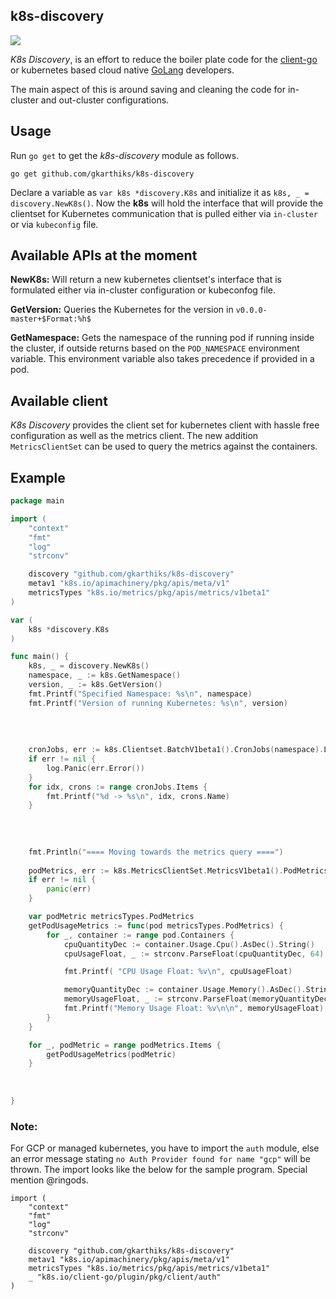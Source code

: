 ## k8s-discovery

![](go-k8s.png)

*K8s Discovery*, is an effort to reduce the boiler plate code for the [client-go](https://github.com/kubernetes/client-go) or kubernetes based cloud native [GoLang](https://golang.org) developers.

The main aspect of this is around saving and cleaning the code for in-cluster and out-cluster configurations. 


## Usage

Run `go get` to get the *k8s-discovery* module as follows.

```
go get github.com/gkarthiks/k8s-discovery
```

Declare a variable as `var k8s *discovery.K8s` and initialize it as `k8s, _ = discovery.NewK8s()`. Now the **k8s** will hold the interface that will provide the clientset for Kubernetes communication that is pulled either via `in-cluster` or via `kubeconfig` file.

## Available APIs at the moment

<b>NewK8s:</b> Will return a new kubernetes clientset's interface that is formulated either via in-cluster configuration or kubeconfog file.

<b>GetVersion:</b> Queries the Kubernetes for the version in `v0.0.0-master+$Format:%h$`

<b>GetNamespace:</b> Gets the namespace of the running pod if running inside the cluster, if outside returns based on the `POD_NAMESPACE` environment variable. This environment variable also takes precedence if provided in a pod.

## Available client
*K8s Discovery* provides the client set for kubernetes client with hassle free configuration as well as the metrics client. The new addition `MetricsClientSet` can be used to query the metrics against the containers.


## Example
```go
package main

import (
	"context"
	"fmt"
	"log"
	"strconv"

	discovery "github.com/gkarthiks/k8s-discovery"
	metav1 "k8s.io/apimachinery/pkg/apis/meta/v1"
	metricsTypes "k8s.io/metrics/pkg/apis/metrics/v1beta1"
)

var (
	k8s *discovery.K8s
)

func main() {
	k8s, _ = discovery.NewK8s()
	namespace, _ := k8s.GetNamespace()
	version, _ := k8s.GetVersion()
	fmt.Printf("Specified Namespace: %s\n", namespace)
	fmt.Printf("Version of running Kubernetes: %s\n", version)
	
	
	
	
	cronJobs, err := k8s.Clientset.BatchV1beta1().CronJobs(namespace).List(context.Background(), metav1.ListOptions{})
	if err != nil {
		log.Panic(err.Error())
	}
	for idx, crons := range cronJobs.Items {
		fmt.Printf("%d -> %s\n", idx, crons.Name)
	}
	
	
	
	
	fmt.Println("==== Moving towards the metrics query ====")
	
	podMetrics, err := k8s.MetricsClientSet.MetricsV1beta1().PodMetricses(namespace).List(context.Background(), metav1.ListOptions{})
	if err != nil {
		panic(err)
	}

	var podMetric metricsTypes.PodMetrics
	getPodUsageMetrics := func(pod metricsTypes.PodMetrics) {
		for _, container := range pod.Containers {
			cpuQuantityDec := container.Usage.Cpu().AsDec().String()
			cpuUsageFloat, _ := strconv.ParseFloat(cpuQuantityDec, 64)

			fmt.Printf( "CPU Usage Float: %v\n", cpuUsageFloat)

			memoryQuantityDec := container.Usage.Memory().AsDec().String()
			memoryUsageFloat, _ := strconv.ParseFloat(memoryQuantityDec, 64)
			fmt.Printf("Memory Usage Float: %v\n\n", memoryUsageFloat)
		}
	}

	for _, podMetric = range podMetrics.Items {
		getPodUsageMetrics(podMetric)
	}
	
	
	
}
```

### Note:

For GCP or managed kubernetes, you have to import the `auth` module, else an error message stating `no Auth Provider found for name "gcp"` will be thrown. The import looks like the below for the sample program. Special mention @ringods.

```golang
import (
	"context"
	"fmt"
	"log"
	"strconv"

	discovery "github.com/gkarthiks/k8s-discovery"
	metav1 "k8s.io/apimachinery/pkg/apis/meta/v1"
	metricsTypes "k8s.io/metrics/pkg/apis/metrics/v1beta1"
	_ "k8s.io/client-go/plugin/pkg/client/auth"
)
```